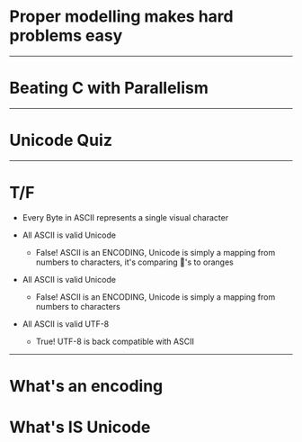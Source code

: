 # Proper modelling makes hard problems easy

---

# Beating C with Parallelism

---

# Unicode Quiz

---


# T/F

- Every Byte in ASCII represents a single visual character
- All ASCII is valid Unicode
  - False! ASCII is an ENCODING, Unicode is simply a mapping from numbers to characters, it's comparing 🍎's to oranges
- All ASCII is valid Unicode
  - False! ASCII is an ENCODING, Unicode is simply a mapping from numbers to characters

- All ASCII is valid UTF-8
  - True! UTF-8 is back compatible with ASCII

--- 

# What's an encoding
# What's IS Unicode
